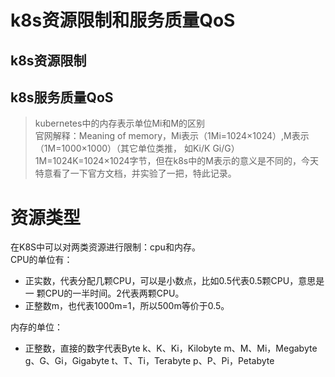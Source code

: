 # k8s资源限制和服务质量QoS
## k8s资源限制
## k8s服务质量QoS

>kubernetes中的内存表示单位Mi和M的区别  
官网解释：Meaning of memory，Mi表示（1Mi=1024×1024）,M表示（1M=1000×1000）（其它单位类推， 如Ki/K Gi/G） 
                             1M=1024K=1024×1024字节，但在k8s中的M表示的意义是不同的，今天特意看了一下官方文档，并实验了一把，特此记录。  
# 资源类型
在K8S中可以对两类资源进行限制：cpu和内存。  
CPU的单位有：
  - 正实数，代表分配几颗CPU，可以是小数点，比如0.5代表0.5颗CPU，意思是一 颗CPU的一半时间。2代表两颗CPU。  
  - 正整数m，也代表1000m=1，所以500m等价于0.5。  

内存的单位：
  - 正整数，直接的数字代表Byte
    k、K、Ki，Kilobyte
    m、M、Mi，Megabyte
    g、G、Gi，Gigabyte
    t、T、Ti，Terabyte
    p、P、Pi，Petabyte
